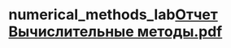 # numerical_methods_lab[Отчет Вычислительные методы.pdf](https://github.com/Poolce/numerical_methods_lab/files/10096473/default.pdf)
